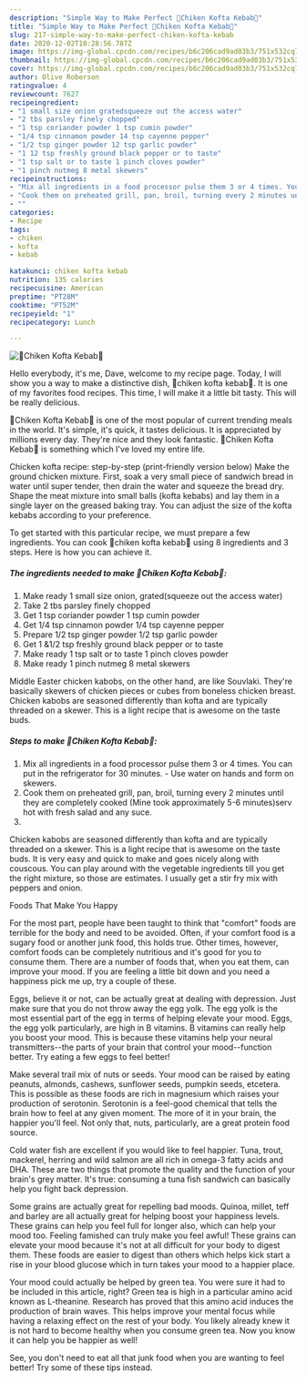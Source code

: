 ```yaml
---
description: "Simple Way to Make Perfect 🌭Chiken Kofta Kebab🌭"
title: "Simple Way to Make Perfect 🌭Chiken Kofta Kebab🌭"
slug: 217-simple-way-to-make-perfect-chiken-kofta-kebab
date: 2020-12-02T10:28:56.787Z
image: https://img-global.cpcdn.com/recipes/b6c206cad9ad03b3/751x532cq70/🌭chiken-kofta-kebab🌭-recipe-main-photo.jpg
thumbnail: https://img-global.cpcdn.com/recipes/b6c206cad9ad03b3/751x532cq70/🌭chiken-kofta-kebab🌭-recipe-main-photo.jpg
cover: https://img-global.cpcdn.com/recipes/b6c206cad9ad03b3/751x532cq70/🌭chiken-kofta-kebab🌭-recipe-main-photo.jpg
author: Olive Roberson
ratingvalue: 4
reviewcount: 7627
recipeingredient:
- "1 small size onion gratedsqueeze out the access water"
- "2 tbs parsley finely chopped"
- "1 tsp coriander powder 1 tsp cumin powder"
- "1/4 tsp cinnamon powder 14 tsp cayenne pepper"
- "1/2 tsp ginger powder 12 tsp garlic powder"
- "1 12 tsp freshly ground black pepper or to taste"
- "1 tsp salt or to taste 1 pinch cloves powder"
- "1 pinch nutmeg 8 metal skewers"
recipeinstructions:
- "Mix all ingredients in a food processor pulse them 3 or 4 times. You can put in the refrigerator for 30 minutes. Use water on hands and form on skewers."
- "Cook them on preheated grill, pan, broil, turning every 2 minutes until they are completely cooked (Mine took approximately 5-6 minutes)serv hot with fresh salad and any suce."
- ""
categories:
- Recipe
tags:
- chiken
- kofta
- kebab

katakunci: chiken kofta kebab 
nutrition: 135 calories
recipecuisine: American
preptime: "PT28M"
cooktime: "PT52M"
recipeyield: "1"
recipecategory: Lunch

---
```



![🌭Chiken Kofta Kebab🌭](https://img-global.cpcdn.com/recipes/b6c206cad9ad03b3/751x532cq70/🌭chiken-kofta-kebab🌭-recipe-main-photo.jpg)

Hello everybody, it's me, Dave, welcome to my recipe page. Today, I will show you a way to make a distinctive dish, 🌭chiken kofta kebab🌭. It is one of my favorites food recipes. This time, I will make it a little bit tasty. This will be really delicious.

🌭Chiken Kofta Kebab🌭 is one of the most popular of current trending meals in the world. It's simple, it's quick, it tastes delicious. It is appreciated by millions every day. They're nice and they look fantastic. 🌭Chiken Kofta Kebab🌭 is something which I've loved my entire life.

Chicken kofta recipe: step-by-step (print-friendly version below) Make the ground chicken mixture. First, soak a very small piece of sandwich bread in water until super tender, then drain the water and squeeze the bread dry. Shape the meat mixture into small balls (kofta kebabs) and lay them in a single layer on the greased baking tray. You can adjust the size of the kofta kebabs according to your preference.


To get started with this particular recipe, we must prepare a few ingredients. You can cook 🌭chiken kofta kebab🌭 using 8 ingredients and 3 steps. Here is how you can achieve it.

<!--inarticleads1-->

##### The ingredients needed to make 🌭Chiken Kofta Kebab🌭:

1. Make ready 1 small size onion, grated(squeeze out the access water)
1. Take 2 tbs parsley finely chopped
1. Get 1 tsp coriander powder 1 tsp cumin powder
1. Get 1/4 tsp cinnamon powder 1/4 tsp cayenne pepper
1. Prepare 1/2 tsp ginger powder 1/2 tsp garlic powder
1. Get 1 &amp;1/2 tsp freshly ground black pepper or to taste
1. Make ready 1 tsp salt or to taste 1 pinch cloves powder
1. Make ready 1 pinch nutmeg 8 metal skewers


Middle Easter chicken kabobs, on the other hand, are like Souvlaki. They&#39;re basically skewers of chicken pieces or cubes from boneless chicken breast. Chicken kabobs are seasoned differently than kofta and are typically threaded on a skewer. This is a light recipe that is awesome on the taste buds. 

<!--inarticleads2-->

##### Steps to make 🌭Chiken Kofta Kebab🌭:

1. Mix all ingredients in a food processor pulse them 3 or 4 times. You can put in the refrigerator for 30 minutes. - Use water on hands and form on skewers.
1. Cook them on preheated grill, pan, broil, turning every 2 minutes until they are completely cooked (Mine took approximately 5-6 minutes)serv hot with fresh salad and any suce.
1. 


Chicken kabobs are seasoned differently than kofta and are typically threaded on a skewer. This is a light recipe that is awesome on the taste buds. It is very easy and quick to make and goes nicely along with couscous. You can play around with the vegetable ingredients till you get the right mixture, so those are estimates. I usually get a stir fry mix with peppers and onion. 

Foods That Make You Happy


For the most part, people have been taught to think that "comfort" foods are terrible for the body and need to be avoided. Often, if your comfort food is a sugary food or another junk food, this holds true. Other times, however, comfort foods can be completely nutritious and it's good for you to consume them. There are a number of foods that, when you eat them, can improve your mood. If you are feeling a little bit down and you need a happiness pick me up, try a couple of these.

Eggs, believe it or not, can be actually great at dealing with depression. Just make sure that you do not throw away the egg yolk. The egg yolk is the most essential part of the egg in terms of helping elevate your mood. Eggs, the egg yolk particularly, are high in B vitamins. B vitamins can really help you boost your mood. This is because these vitamins help your neural transmitters--the parts of your brain that control your mood--function better. Try eating a few eggs to feel better!

Make several trail mix of nuts or seeds. Your mood can be raised by eating peanuts, almonds, cashews, sunflower seeds, pumpkin seeds, etcetera. This is possible as these foods are rich in magnesium which raises your production of serotonin. Serotonin is a feel-good chemical that tells the brain how to feel at any given moment. The more of it in your brain, the happier you'll feel. Not only that, nuts, particularly, are a great protein food source.

Cold water fish are excellent if you would like to feel happier. Tuna, trout, mackerel, herring and wild salmon are all rich in omega-3 fatty acids and DHA. These are two things that promote the quality and the function of your brain's grey matter. It's true: consuming a tuna fish sandwich can basically help you fight back depression. 

Some grains are actually great for repelling bad moods. Quinoa, millet, teff and barley are all actually great for helping boost your happiness levels. These grains can help you feel full for longer also, which can help your mood too. Feeling famished can truly make you feel awful! These grains can elevate your mood because it's not at all difficult for your body to digest them. These foods are easier to digest than others which helps kick start a rise in your blood glucose which in turn takes your mood to a happier place.

Your mood could actually be helped by green tea. You were sure it had to be included in this article, right? Green tea is high in a particular amino acid known as L-theanine. Research has proved that this amino acid induces the production of brain waves. This helps improve your mental focus while having a relaxing effect on the rest of your body. You likely already knew it is not hard to become healthy when you consume green tea. Now you know it can help you be happier as well!

See, you don't need to eat all that junk food when you are wanting to feel better! Try  some  of  these  tips  instead.

